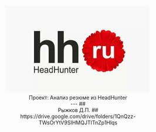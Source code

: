 <center> <img src = https://raw.githubusercontent.com/AndreyRysistov/DatasetsForPandas/main/hh%20label.jpg alt="drawing" style="width:400px;">
<center> Проект: Анализ резюме из HeadHunter </center>
---
## <center> Рыжков Д.П.  ## </center>
https://drive.google.com/drive/folders/1QnQzz-TWsOrYtV9SIHMQJTITnZp1Hlqs
